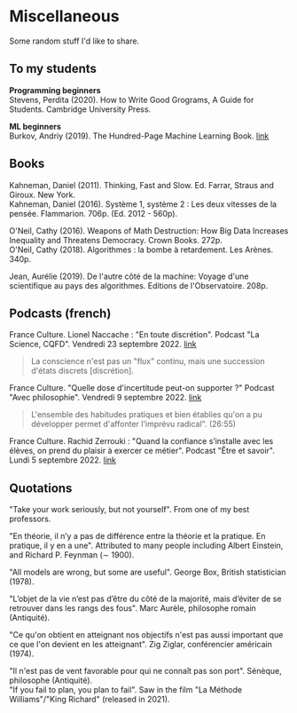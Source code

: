 # Miscellaneous

Some random stuff I'd like to share.

## To my students

**Programming beginners**  
Stevens, Perdita (2020). How to Write Good Grograms, A Guide for Students. Cambridge University Press.

**ML beginners**  
Burkov, Andriy (2019). The Hundred-Page Machine Learning Book. [link](https://themlbook.com/wiki/doku.php)

## Books

Kahneman, Daniel (2011). Thinking, Fast and Slow. Ed. Farrar, Straus and Giroux. New York.  
Kahneman, Daniel (2016). Système 1, système 2 : Les deux vitesses de la pensée. Flammarion. 706p. (Ed. 2012 - 560p).

O'Neil, Cathy (2016). Weapons of Math Destruction: How Big Data Increases Inequality and Threatens Democracy. Crown Books. 272p.  
O'Neil, Cathy (2018). Algorithmes : la bombe à retardement. Les Arènes. 340p.

Jean, Aurélie (2019). De l'autre côté de la machine: Voyage d'une scientifique au pays des algorithmes. Editions de l'Observatoire. 208p.

## Podcasts (french)

France Culture. Lionel Naccache : "En toute discrétion". Podcast "La Science, CQFD". Vendredi 23 septembre 2022. [link](https://www.radiofrance.fr/franceculture/podcasts/la-science-cqfd/lionel-naccache-en-toute-discretion-9398330)

> La conscience n'est pas un "flux" continu, mais une succession d'états discrets [discrétion]. 

France Culture. "Quelle dose d'incertitude peut-on supporter ?" Podcast "Avec philosophie". Vendredi 9 septembre 2022. [link](https://www.radiofrance.fr/franceculture/podcasts/avec-philosophie/et-si-la-certitude-etait-le-vrai-probleme-5599510)

> L'ensemble des habitudes pratiques et bien établies qu'on a pu développer permet d'affonter l'imprévu radical". (26:55) 

France Culture. Rachid Zerrouki : "Quand la confiance s’installe avec les élèves, on prend du plaisir à exercer ce métier". Podcast "Être et savoir". Lundi 5 septembre 2022. [link](https://www.radiofrance.fr/franceculture/podcasts/etre-et-savoir/rachid-zerrouki-quand-la-confiance-s-installe-avec-les-eleves-on-prend-du-plaisir-a-exercer-ce-metier-9184663)

## Quotations

"Take your work seriously, but not yourself". From one of my best professors.

"En théorie, il n’y a pas de différence entre la théorie et la pratique. En pratique, il y en a une". Attributed to many people including Albert Einstein, and Richard P. Feynman (∼ 1900).

"All models are wrong, but some are useful". George Box, British statistician (1978).

"L’objet de la vie n’est pas d’être du côté de la majorité, mais d’éviter de se retrouver dans les rangs des fous". Marc Aurèle, philosophe romain (Antiquité).

"Ce qu'on obtient en atteignant nos objectifs n'est pas aussi important que ce que l'on devient en les atteignant". Zig Ziglar, conférencier américain (1974).

"Il n'est pas de vent favorable pour qui ne connaît pas son port". Sénèque, philosophe (Antiquité).  
"If you fail to plan, you plan to fail". Saw in the film "La Méthode Williams"/"King Richard" (released in 2021).